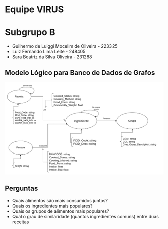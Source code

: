 # Equipe VIRUS

# Subgrupo B
* Guilhermo de Luiggi Mocelim de Oliveira - 223325
* Luiz Fernando Lima Leite - 248405
* Sara Beatriz da Silva Oliveira - 231288


## Modelo Lógico para Banco de Dados de Grafos
<img src="images/lab7.png" width="700px" height="auto">

## Perguntas
* Quais alimentos são mais consumidos juntos?
* Quais os ingredientes mais populares?
* Quais os grupos de alimentos mais populares?
* Qual o grau de similaridade (quantos ingredientes comuns) entre duas receitas




